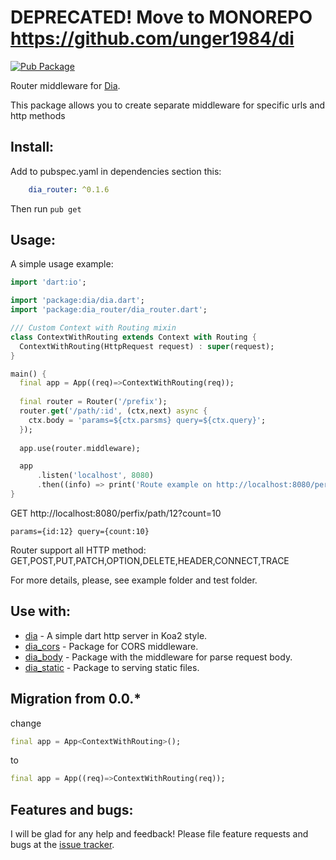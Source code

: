 # DEPRECATED! Move to MONOREPO https://github.com/unger1984/di

<a href="https://pub.dartlang.org/packages/dia_router">  
    <img src="https://img.shields.io/pub/v/dia_router.svg"  
      alt="Pub Package" />  
</a>

Router middleware for [Dia](https://github.com/unger1984/dia).

This package allows you to create separate middleware for specific urls and http methods

## Install:

Add to pubspec.yaml in dependencies section this:

```yaml
    dia_router: ^0.1.6
```

Then run `pub get`

## Usage:

A simple usage example:

```dart
import 'dart:io';

import 'package:dia/dia.dart';
import 'package:dia_router/dia_router.dart';

/// Custom Context with Routing mixin
class ContextWithRouting extends Context with Routing {
  ContextWithRouting(HttpRequest request) : super(request);
}

main() {
  final app = App((req)=>ContextWithRouting(req));
  
  final router = Router('/prefix');
  router.get('/path/:id', (ctx,next) async {
    ctx.body = 'params=${ctx.parsms} query=${ctx.query}';
  });
  
  app.use(router.middleware);

  app
      .listen('localhost', 8080)
      .then((info) => print('Route example on http://localhost:8080/perfix/path/12?count=10'));
}
```

GET http://localhost:8080/perfix/path/12?count=10
```
params={id:12} query={count:10}
```

Router support all HTTP method: GET,POST,PUT,PATCH,OPTION,DELETE,HEADER,CONNECT,TRACE

For more details, please, see example folder and test folder.

## Use with:

* [dia](https://github.com/unger1984/dia) - A simple dart http server in Koa2 style.
* [dia_cors](https://github.com/unger1984/dia_cors) - Package for CORS middleware.
* [dia_body](https://github.com/unger1984/dia_body) - Package with the middleware for parse request body.
* [dia_static](https://github.com/unger1984/dia_static) - Package to serving static files.

## Migration from 0.0.*

change 

```dart
final app = App<ContextWithRouting>();
```

to

```dart
final app = App((req)=>ContextWithRouting(req));
```

## Features and bugs:

I will be glad for any help and feedback!
Please file feature requests and bugs at the [issue tracker][tracker].

[tracker]: https://github.com/unger1984/dia_router/issues
